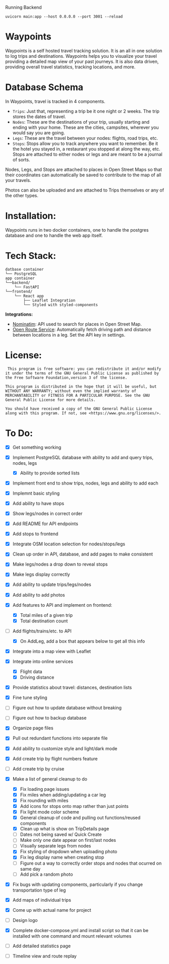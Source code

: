 Running Backend
```
uvicorn main:app --host 0.0.0.0 --port 3001 --reload
```



#  Waypoints
Waypoints is a self hosted travel tracking solution. It is an all in one solution to log trips and destinations. Waypoints helps you to visualize your travel providing a detailed map view of your past journeys. It is also data driven, providing overall travel statistics, tracking locations, and more.

# Database Schema
In Waypoints, travel is tracked in 4 components.
- `Trips`: Just that, representing a trip be it one night or 2 weeks. The trip stores the dates of travel.
- `Nodes`: These are the destinations of your trip, usually starting and ending with your home. These are the cities, campsites, wherever you would say you are going.
- `Legs`: These are the travel between your nodes: flights, road trips, etc. 
- `Stops`: Stops allow you to track anywhere you want to remember. Be it the hotel you stayed in, a restaurant you stopped at along the way, etc. Stops are attached to either nodes or legs and are meant to be a journal of sorts.

Nodes, Legs, and Stops are attached to places in Open Street Maps so that their coordinates can automatically be saved to contribute to the map of all your travels.

Photos can also be uploaded and are attached to Trips themselves or any of the other types.

# Installation:
Waypoints runs in two docker containers, one to handle the postgres database and one to handle the web app itself.


# Tech Stack:
```
datbase container
└── PostgreSQL
app container
└──backend/
	└── FastAPI
└──frontend/
	└── React app
		├── Leaflet Integration
		└── Styled with styled-components 
```
**Integrations:**
- [Nominatim](https://nominatim.org/): API used to search for places in Open Street Map.
- [Open Route Service](https://openrouteservice.org): Automatically fetch driving path and distance between locations in a leg. Set the API key in settings.


# License:
     This program is free software: you can redistribute it and/or modify it under the terms of the GNU General Public License as published by the Free Software Foundation,version 3 of the license.

    This program is distributed in the hope that it will be useful, but WITHOUT ANY WARRANTY; without even the implied warranty of MERCHANTABILITY or FITNESS FOR A PARTICULAR PURPOSE. See the GNU General Public License for more details.

    You should have received a copy of the GNU General Public License along with this program. If not, see <https://www.gnu.org/licenses/>.


# To Do:
- [X] Get something working
- [X] Implement PostgreSQL database with ability to add and query trips, nodes, legs
	- [X] Ability to provide sorted lists
- [X] Implement front end to show trips, nodes, legs and ability to add each
- [X] Implemnt basic styling
- [X] Add ability to have stops
- [X] Show legs/nodes in correct order
- [X] Add README for API endpoints
- [X] Add stops to frontend
- [X] Integrate OSM location selection for nodes/stops/legs
- [X] Clean up order in API, database, and add pages to make consistent
- [X] Make legs/nodes a drop down to reveal stops
- [X] Make legs display correctly
- [X] Add ability to update trips/legs/nodes
- [X] Add ability to add photos
- [X] Add features to API and implement on frontend:
	- [X] Total miles of a given trip
	- [X] Total destination count
- [ ] Add flights/trains/etc. to API
	- [X] On AddLeg, add a box that appears below to get all this info
- [X] Integrate into a map view with Leaflet
- [X] Integrate into online services 
	- [X] Flight data
	- [X] Driving distance
- [X] Provide statistics about travel: distances, destination lists
- [X] Fine tune styling
- [ ] Figure out how to update database without breaking
- [ ] Figure out how to backup database
- [X] Organize page files
- [X] Pull out redundant functions into separate file
- [X] Add ability to customize style and light/dark mode
- [X] Add create trip by flight numbers feature
- [ ] Add create trip by cruise
- [X] Make a list of general cleanup to do
	- [X] Fix loading page issues
	- [X] Fix miles when adding/updating a car leg
	- [X] Fix rounding with miles
	- [X] Add icons for stops onto map rather than just points
	- [X] Fix light mode color scheme
	- [X] General cleanup of code and pulling out functions/reused components
	- [X] Clean up what is show on TripDetails page
	- [ ] Dates not being saved w/ Quick Create
	- [ ] Make only one date appear on first/last nodes
	- [ ] Visually separate legs from nodes
	- [X] Fix styling of dropdown when uploading photo
	- [X] Fix leg display name when creating stop
	- [ ] Figure out a way to correctly order stops and nodes that ocurred on same day
	- [ ] Add pick a random photo
- [X] Fix bugs with updating components, particularly if you change transportation type of leg
- [X] Add maps of individual trips
- [X] Come up with actual name for project
- [ ] Design logo
- [X] Complete docker-compose.yml and install script so that it can be installed with one command and mount relevant volumes
- [ ] Add detailed statistics page
- [ ] Timeline view and route replay

